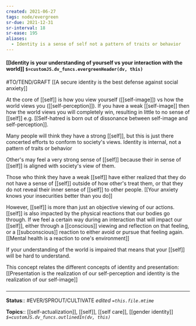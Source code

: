 ```yaml
---
created: 2021-06-27
tags: node/evergreen
sr-due: 2021-12-31
sr-interval: 18
sr-ease: 195
aliases:
  - Identity is a sense of self not a pattern of traits or behavior
---
```


#### [[Identity is your understanding of yourself vs your interaction with the world]] `$=customJS.dv_funcs.evergreenHeader(dv, this)`

#TO/TEND/GRAFT [[A secure identity is the best defense against social anxiety]]

At the core of [[self]] is how you view yourself ([[self-image]]) vs how the world views you ([[self-perception]]). If you have a weak [[self-image]] then how the world views you will completely win, resulting in little to no sense of [[self]] e.g. [[Self-hatred is born out of dissonance between self-image and self-perception]].

Many people will think they have a strong [[self]], but this is just there concerted efforts to conform to society's views. Identity is internal, not a pattern of traits or behavior

Other's may feel a very strong sense of [[self]] because their in sense of [[self]] is aligned with society's view of them.

Those who think they have a weak [[self]] have either realized that they do not have a sense of [[self]] outside of how other's treat them, or that they do not reveal their inner sense of [[self]] to other people. [[Your anxiety knows your insecurities better than you do]]

However, [[self]] is more than just an objective viewing of our actions. [[self]] is also impacted by the physical reactions that our bodies go through. If we feel a certain way during an interaction that will impact our [[self]], either through a [[conscious]] viewing and reflection on that feeling, or a [[subconscious]] reaction to either avoid or pursue that feeling again. [[Mental health is a reaction to one's environment]]

If your understanding of the world is impaired that means that your [[self]] will be hard to understand.

This concept relates the different concepts of identity and presentation: [[Presentation is the realization of our self-perception and identity is the realization of our self-image]]

### <hr class="footnote"/>

**Status**:: #EVER/SPROUT/CULTIVATE 
*edited `=this.file.mtime`*

**Topics**:: [[self-actualization]], [[self]], [[self care]], [[gender identity]]
*`$=customJS.dv_funcs.outlinedIn(dv, this)`*

